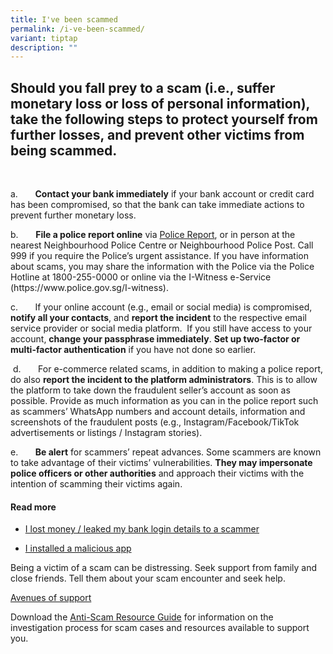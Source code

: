 ```yaml
---
title: I've been scammed
permalink: /i-ve-been-scammed/
variant: tiptap
description: ""
---
```

<h2>Should you fall prey to a scam (i.e., suffer monetary loss or loss of personal information), take the following steps to protect yourself from further losses, and prevent other victims from being scammed.</h2>
<p>&nbsp;</p>
<p>a.&nbsp;&nbsp;&nbsp;&nbsp;&nbsp;&nbsp; <strong>Contact your bank immediately</strong> if
your bank account or credit card has been compromised, so that the bank
can take immediate actions to prevent further monetary loss.</p>
<p>b.&nbsp;&nbsp;&nbsp;&nbsp;&nbsp;&nbsp; <strong>File a police report online</strong> via
<a href="https://eservices.police.gov.sg/content/policehubhome/homepage/police-report.html" rel="noopener noreferrer nofollow" target="_blank">Police Report</a>, or in person at the nearest Neighbourhood Police Centre
or Neighbourhood Police Post. Call 999 if you require the Police’s urgent
assistance. If you have information about scams, you may share the information
with the Police via the Police Hotline at 1800-255-0000 or online via the
I-Witness e-Service (<a rel="noopener noreferrer nofollow" target="_blank">https://www.police.gov.sg/I-witness</a>).
&nbsp;</p>
<p>c.&nbsp;&nbsp;&nbsp;&nbsp;&nbsp;&nbsp; If your online account (e.g., email
or social media) is compromised, <strong>notify all your contacts</strong>,
and <strong>report the incident</strong> to the respective email service
provider or social media platform.&nbsp; If you still have access to your
account, <strong>change your passphrase immediately</strong>. <strong>Set up two-factor or multi-factor authentication</strong> if
you have not done so earlier.</p>
<p>&nbsp;d.&nbsp;&nbsp;&nbsp;&nbsp;&nbsp;&nbsp; For e-commerce related scams,
in addition to making a police report, do also <strong>report the incident to the platform administrators</strong>.
This is to allow the platform to take down the fraudulent seller’s account
as soon as possible. Provide as much information as you can in the police
report such as scammers’ WhatsApp numbers and account details, information
and screenshots of the fraudulent posts (e.g., Instagram/Facebook/TikTok
advertisements or listings / Instagram stories).</p>
<p>e.&nbsp;&nbsp;&nbsp;&nbsp;&nbsp;&nbsp; <strong>Be alert</strong> for scammers’
repeat advances. Some scammers are known to take advantage of their victims’
vulnerabilities. <strong>They may impersonate police officers or other authorities</strong> and
approach their victims with the intention of scamming their victims again.</p>
<h4><strong>Read more</strong></h4>
<ul data-tight="true" class="tight">
<li>
<p><a href="/transferred-money/permalink/" rel="noopener noreferrer nofollow" target="_blank">I lost money / leaked my bank login details to a scammer</a>
</p>
</li>
<li>
<p><a href="/installed-malware/permalink/" rel="noopener noreferrer nofollow" target="_blank">I installed a malicious app</a>
</p>
</li>
</ul>
<p>Being a victim of a scam can be distressing. Seek support from family
and close friends. Tell them about your scam encounter and seek help.</p>
<p><a href="/avenues-of-support/" rel="noopener noreferrer nofollow" target="_blank">Avenues of support</a>
</p>
<p>Download the <a href="www.police.gov.sg/-/media/Spf/Advisories/Scams/SPF-Anti-Scam-Resource-Guide.ashx" rel="noopener noreferrer nofollow" target="_blank">Anti-Scam Resource Guide</a> for
information on the investigation process for scam cases and resources available
to support you.</p>